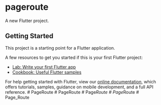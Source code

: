 # pageroute

A new Flutter project.

## Getting Started

This project is a starting point for a Flutter application.

A few resources to get you started if this is your first Flutter project:

- [Lab: Write your first Flutter app](https://flutter.dev/docs/get-started/codelab)
- [Cookbook: Useful Flutter samples](https://flutter.dev/docs/cookbook)

For help getting started with Flutter, view our
[online documentation](https://flutter.dev/docs), which offers tutorials,
samples, guidance on mobile development, and a full API reference.
#   P a g e R o u t e  
 #   P a g e R o u t e  
 #   P a g e _ R o u t e  
 #   P a g e _ R o u t e  
 #   P a g e _ R o u t e  
 